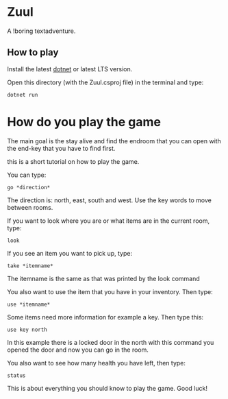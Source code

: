 # Zuul

A !boring textadventure.

## How to play

Install the latest [dotnet](https://dotnet.microsoft.com/en-us/download) or latest LTS version.

Open this directory (with the Zuul.csproj file) in the terminal and type:

```
dotnet run
```

# How do you play the game

The main goal is the stay alive and find the endroom that you can open with the end-key that you have to find first.

this is a short tutorial on how to play the game.

You can type:
```
go *direction*
```
The direction is: north, east, south and west.
Use the key words to move between rooms.

If you want to look where you are or what items are in the current room, type:
```
look
```

If you see an item you want to pick up, type:
```
take *itemname*
```
The itemname is the same as that was printed by the look command

You also want to use the item that you have in your inventory.
Then type:
```
use *itemname*
```

Some items need more information for example a key. Then type this:
```
use key north
```
In this example there is a locked door in the north with this command you opened the door and now you can go in the room.

You also want to see how many health you have left, then type:
```
status
```

This is about everything you should know to play the game. Good luck!
